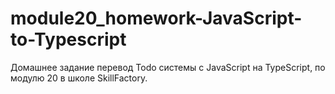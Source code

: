 # module20_homework-JavaScript-to-Typescript

Домашнее задание перевод Todo системы с JavaScript на TypeScript, по модулю 20 в школе SkillFactory.
